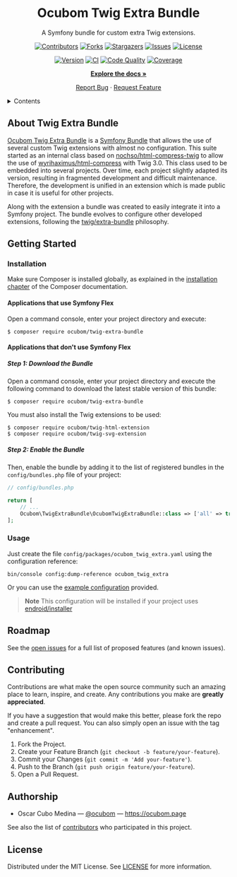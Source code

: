 <div align="center">

Ocubom Twig Extra Bundle
========================

A Symfony bundle for custom extra Twig extensions.

[![Contributors][contributors-img]][contributors-url]
[![Forks][forks-img]][forks-url]
[![Stargazers][stars-img]][stars-url]
[![Issues][issues-img]][issues-url]
[![License][license-img]][license-url]

[![Version][packagist-img]][packagist-url]
[![CI][workflow-ci-img]][workflow-ci-url]
[![Code Quality][quality-img]][quality-url]
[![Coverage][coverage-img]][coverage-url]

[**Explore the docs »**][Documentation]

[Report Bug](https://github.com/ocubom/twig-extra-bundle/issues)
·
[Request Feature](https://github.com/ocubom/twig-extra-bundle/issues)

</div>

<details>
  <summary>Contents</summary>

* [About SVG Bundle](#about-twig-extra-bundle)
* [Getting Started](#getting-started)
    * [Installation](#installation)
    * [Usage](#usage)
* [Roadmap](#roadmap)
* [Contributing](#contributing)
* [Authorship](#authorship)
* [License](#license)

</details>

## About Twig Extra Bundle

[Ocubom Twig Extra Bundle](https://github.com/ocubom/twig-extra-bundle) is a [Symfony Bundle][] that allows the use of several custom Twig extensions with almost no configuration.
This suite started as an internal class based on [nochso/html-compress-twig][] to allow the use of [wyrihaximus/html-compress][] with Twig 3.0.
This class used to be embedded into several projects.
Over time, each project slightly adapted its version, resulting in fragmented development and difficult maintenance.
Therefore, the development is unified in an extension which is made public in case it is useful for other projects.

Along with the extension a bundle was created to easily integrate it into a Symfony project.
The bundle evolves to configure other developed extensions, following the [twig/extra-bundle][] philosophy.

## Getting Started

### Installation

Make sure Composer is installed globally, as explained in the [installation chapter](https://getcomposer.org/doc/00-intro.md) of the Composer documentation.

#### Applications that use Symfony Flex

Open a command console, enter your project directory and execute:

```console
$ composer require ocubom/twig-extra-bundle
```

#### Applications that don't use Symfony Flex

##### Step 1: Download the Bundle

Open a command console, enter your project directory and execute the
following command to download the latest stable version of this bundle:

```console
$ composer require ocubom/twig-extra-bundle
```

You must also install the Twig extensions to be used:

```console
$ composer require ocubom/twig-html-extension
$ composer require ocubom/twig-svg-extension
```

##### Step 2: Enable the Bundle

Then, enable the bundle by adding it to the list of registered bundles
in the `config/bundles.php` file of your project:

```php
// config/bundles.php

return [
    // ...
    Ocubom\TwigExtraBundle\OcubomTwigExtraBundle::class => ['all' => true],
];
```

### Usage

Just create the file `config/packages/ocubom_twig_extra.yaml` using the configuration reference:

```console
bin/console config:dump-reference ocubom_twig_extra
```

Or you can use the [example configuration][] provided.

> **Note**
> This configuration will be installed if your project uses [endroid/installer][]

## Roadmap

See the [open issues](https://github.com/ocubom/twig-extra-bundle/issues) for a full list of proposed features (and known issues).

## Contributing

Contributions are what make the open source community such an amazing place to learn, inspire, and create.
Any contributions you make are **greatly appreciated**.

If you have a suggestion that would make this better, please fork the repo and create a pull request.
You can also simply open an issue with the tag "enhancement".

1. Fork the Project.
2. Create your Feature Branch (`git checkout -b feature/your-feature`).
3. Commit your Changes (`git commit -m 'Add your-feature'`).
4. Push to the Branch (`git push origin feature/your-feature`).
5. Open a Pull Request.

## Authorship

* Oscar Cubo Medina — [@ocubom](https://twitter.com/ocubom) — https://ocubom.page <div align="center">

See also the list of [contributors][contributors-url] who participated in this project.

## License

Distributed under the MIT License.
See [LICENSE][] for more information.


[Documentation]: https://github.com/ocubom/twig-extra-bundle/blob/main/docs/index.md
[LICENSE]: https://github.com/ocubom/twig-extra-bundle/blob/master/LICENSE
[example configuration]: https://github.com/ocubom/twig-extra-bundle/blob/main/.install/symfony/config/packages/ocubom_twig_extra.yaml

<!-- Links -->
[composer]: https://getcomposer.org/
[endroid/installer]: https://packagist.org/packages/endroid/installer
[Symfony]: https://symfony.com/
[Symfony Bundle]: https://symfony.com/doc/current/bundles.html

<!-- Packagist links -->
[nochso/html-compress-twig]: https://packagist.org/packages/nochso/html-compress-twig
[twig/extra-bundle]: https://packagist.org/packages/twig/extra-bundle
[wyrihaximus/html-compress]: https://packagist.org/packages/wyrihaximus/html-compress

<!-- Project Badges -->
[contributors-img]: https://img.shields.io/github/contributors/ocubom/twig-extra-bundle.svg?style=for-the-badge
[contributors-url]: https://github.com/ocubom/twig-extra-bundle/graphs/contributors
[forks-img]:        https://img.shields.io/github/forks/ocubom/twig-extra-bundle.svg?style=for-the-badge
[forks-url]:        https://github.com/ocubom/twig-extra-bundle/network/members
[stars-img]:        https://img.shields.io/github/stars/ocubom/twig-extra-bundle.svg?style=for-the-badge
[stars-url]:        https://github.com/ocubom/twig-extra-bundle/stargazers
[issues-img]:       https://img.shields.io/github/issues/ocubom/twig-extra-bundle.svg?style=for-the-badge
[issues-url]:       https://github.com/ocubom/twig-extra-bundle/issues
[license-img]:      https://img.shields.io/github/license/ocubom/twig-extra-bundle.svg?style=for-the-badge
[license-url]:      https://github.com/ocubom/twig-extra-bundle/blob/master/LICENSE
[workflow-ci-img]:  https://img.shields.io/github/actions/workflow/status/ocubom/twig-extra-bundle/test.yml?branch=main&label=CI&logo=github&style=for-the-badge
[workflow-ci-url]:  https://github.com/ocubom/twig-extra-bundle/actions/
[packagist-img]:    https://img.shields.io/packagist/v/ocubom/twig-extra-bundle.svg?logo=packagist&logoColor=%23fefefe&style=for-the-badge
[packagist-url]:    https://packagist.org/packages/ocubom/twig-extra-bundle
[coverage-img]:     https://img.shields.io/scrutinizer/coverage/g/ocubom/twig-extra-bundle.svg?logo=scrutinizer&logoColor=fff&style=for-the-badge
[coverage-url]:     https://scrutinizer-ci.com/g/ocubom/twig-extra-bundle/code-structure/main/code-coverage
[quality-img]:      https://img.shields.io/scrutinizer/quality/g/ocubom/twig-extra-bundle.svg?logo=scrutinizer&logoColor=fff&style=for-the-badge
[quality-url]:      https://scrutinizer-ci.com/g/ocubom/twig-extra-bundle/
